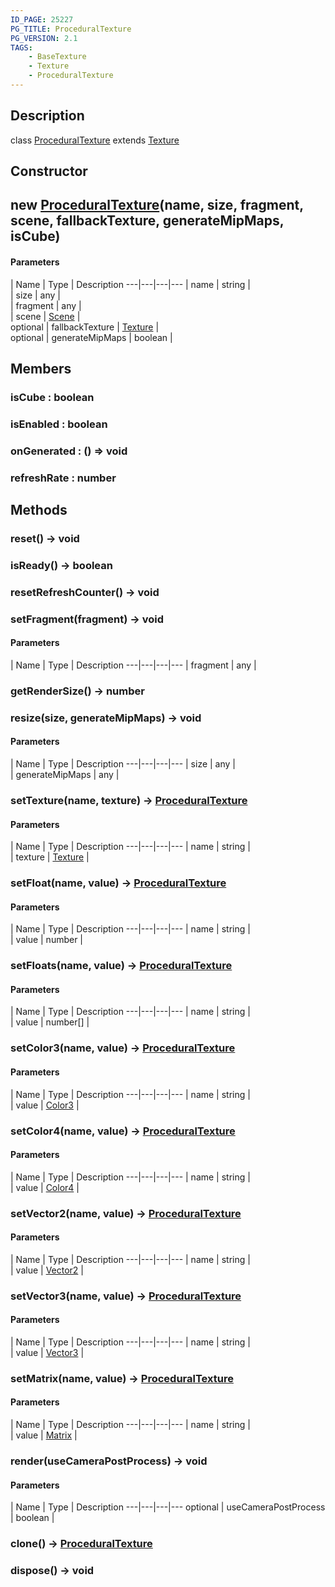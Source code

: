 ```yaml
---
ID_PAGE: 25227
PG_TITLE: ProceduralTexture
PG_VERSION: 2.1
TAGS:
    - BaseTexture
    - Texture
    - ProceduralTexture
---
```

## Description

class [ProceduralTexture](/classes/2.5/ProceduralTexture) extends [Texture](/classes/2.5/Texture)



## Constructor

## new [ProceduralTexture](/classes/2.5/ProceduralTexture)(name, size, fragment, scene, fallbackTexture, generateMipMaps, isCube)



#### Parameters
 | Name | Type | Description
---|---|---|---
 | name | string |     
 | size | any |     
 | fragment | any |     
 | scene | [Scene](/classes/2.5/Scene) |     
optional | fallbackTexture | [Texture](/classes/2.5/Texture) |     
optional | generateMipMaps | boolean |     
## Members

### isCube : boolean



### isEnabled : boolean



### onGenerated : () =&gt; void



### refreshRate : number



## Methods

### reset() &rarr; void


### isReady() &rarr; boolean


### resetRefreshCounter() &rarr; void


### setFragment(fragment) &rarr; void



#### Parameters
 | Name | Type | Description
---|---|---|---
 | fragment | any |     

### getRenderSize() &rarr; number


### resize(size, generateMipMaps) &rarr; void



#### Parameters
 | Name | Type | Description
---|---|---|---
 | size | any |     
 | generateMipMaps | any |     
### setTexture(name, texture) &rarr; [ProceduralTexture](/classes/2.5/ProceduralTexture)



#### Parameters
 | Name | Type | Description
---|---|---|---
 | name | string |     
 | texture | [Texture](/classes/2.5/Texture) |     
### setFloat(name, value) &rarr; [ProceduralTexture](/classes/2.5/ProceduralTexture)



#### Parameters
 | Name | Type | Description
---|---|---|---
 | name | string |     
 | value | number |     
### setFloats(name, value) &rarr; [ProceduralTexture](/classes/2.5/ProceduralTexture)



#### Parameters
 | Name | Type | Description
---|---|---|---
 | name | string |     
 | value | number[] |     
### setColor3(name, value) &rarr; [ProceduralTexture](/classes/2.5/ProceduralTexture)



#### Parameters
 | Name | Type | Description
---|---|---|---
 | name | string |     
 | value | [Color3](/classes/2.5/Color3) |     
### setColor4(name, value) &rarr; [ProceduralTexture](/classes/2.5/ProceduralTexture)



#### Parameters
 | Name | Type | Description
---|---|---|---
 | name | string |     
 | value | [Color4](/classes/2.5/Color4) |     
### setVector2(name, value) &rarr; [ProceduralTexture](/classes/2.5/ProceduralTexture)



#### Parameters
 | Name | Type | Description
---|---|---|---
 | name | string |     
 | value | [Vector2](/classes/2.5/Vector2) |     
### setVector3(name, value) &rarr; [ProceduralTexture](/classes/2.5/ProceduralTexture)



#### Parameters
 | Name | Type | Description
---|---|---|---
 | name | string |     
 | value | [Vector3](/classes/2.5/Vector3) |     
### setMatrix(name, value) &rarr; [ProceduralTexture](/classes/2.5/ProceduralTexture)



#### Parameters
 | Name | Type | Description
---|---|---|---
 | name | string |     
 | value | [Matrix](/classes/2.5/Matrix) |     
### render(useCameraPostProcess) &rarr; void



#### Parameters
 | Name | Type | Description
---|---|---|---
optional | useCameraPostProcess | boolean |     

### clone() &rarr; [ProceduralTexture](/classes/2.5/ProceduralTexture)


### dispose() &rarr; void


